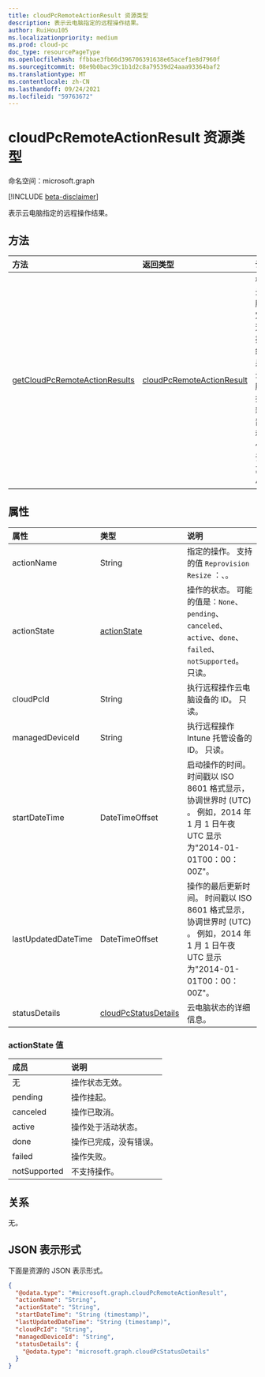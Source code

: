 ```yaml
---
title: cloudPcRemoteActionResult 资源类型
description: 表示云电脑指定的远程操作结果。
author: RuiHou105
ms.localizationpriority: medium
ms.prod: cloud-pc
doc_type: resourcePageType
ms.openlocfilehash: ffbbae3fb66d396706391638e65acef1e8d7960f
ms.sourcegitcommit: 08e9b0bac39c1b1d2c8a79539d24aaa93364baf2
ms.translationtype: MT
ms.contentlocale: zh-CN
ms.lasthandoff: 09/24/2021
ms.locfileid: "59763672"
---
```

# <a name="cloudpcremoteactionresult-resource-type"></a>cloudPcRemoteActionResult 资源类型

命名空间：microsoft.graph

[!INCLUDE [beta-disclaimer](../../includes/beta-disclaimer.md)]

表示云电脑指定的远程操作结果。

## <a name="methods"></a>方法

|方法|返回类型|说明|
|:---|:---|:---|
|[getCloudPcRemoteActionResults](../api/manageddevice-getcloudpcremoteactionresults.md)|[cloudPcRemoteActionResult](../resources/cloudpcremoteactionresult.md)|检查云电脑指定的远程操作结果。 云电脑支持重新设置远程操作并调整其大小。|

## <a name="properties"></a>属性

|属性|类型|说明|
|:---|:---|:---|
|actionName|String|指定的操作。 支持的值 `Reprovision` `Resize` ：、。|
|actionState|[actionState](#actionstate-values)|操作的状态。 可能的值是：`None`、`pending`、`canceled`、`active`、`done`、`failed`、`notSupported`。 只读。|
|cloudPcId|String|执行远程操作云电脑设备的 ID。 只读。|
|managedDeviceId|String|执行远程操作 Intune 托管设备的 ID。 只读。|
|startDateTime|DateTimeOffset|启动操作的时间。 时间戳以 ISO 8601 格式显示，协调世界时 (UTC) 。 例如，2014 年 1 月 1 日午夜 UTC 显示为"2014-01-01T00：00：00Z"。|
|lastUpdatedDateTime|DateTimeOffset|操作的最后更新时间。 时间戳以 ISO 8601 格式显示，协调世界时 (UTC) 。 例如，2014 年 1 月 1 日午夜 UTC 显示为"2014-01-01T00：00：00Z"。|
|statusDetails|[cloudPcStatusDetails](../resources/cloudpcStatusDetails.md)|云电脑状态的详细信息。 |

### <a name="actionstate-values"></a>actionState 值

|成员|说明|
|:---|:---|
|无|操作状态无效。|
|pending|操作挂起。|
|canceled|操作已取消。|
|active|操作处于活动状态。|
|done|操作已完成，没有错误。|
|failed|操作失败。|
|notSupported|不支持操作。|

## <a name="relationships"></a>关系

无。

## <a name="json-representation"></a>JSON 表示形式

下面是资源的 JSON 表示形式。
<!-- {
  "blockType": "resource",
  "@odata.type": "microsoft.graph.cloudPcRemoteActionResult"
}
-->

``` json
{
  "@odata.type": "#microsoft.graph.cloudPcRemoteActionResult",
  "actionName": "String",
  "actionState": "String",
  "startDateTime": "String (timestamp)",
  "lastUpdatedDateTime": "String (timestamp)",
  "cloudPcId": "String",
  "managedDeviceId": "String",
  "statusDetails": {
    "@odata.type": "microsoft.graph.cloudPcStatusDetails"
  }
}
```
